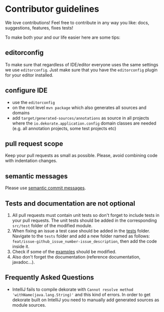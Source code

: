 # Contributor guidelines

We love contributions! 
Feel free to contribute in any way you like: docs, suggestions, features, fixes tests!

To make both your and our life easier here are some tips:

## editorconfig

To make sure that regardless of IDE/editor everyone uses the same settings we use `editorconfig`. 
Just make sure that you have the `editorconfig` plugin for your editor installed.

## configure IDE

* use the `editorconfig` 
* on the root level `mvn package` which also generates all sources and domains
* add `target/generated-sources/annotations` as source in all projects where the `io.dekorate.application.config` domain classes are needed (e.g. all annotation projects, some test projects etc)


## pull request scope

Keep your pull requests as small as possible.
Please, avoid combining code with indentation changes.

## semantic messages

Please use [semantic commit messages](https://seesparkbox.com/foundry/semantic_commit_messages).

## Tests and documentation are not optional

1. All pull requests must contain unit tests so don't forget to include tests in your pull requests. The unit tests should be added in the corresponding `src/test` folder of the modified module. 
1. When fixing an issue a test case should be added in the [tests](https://github.com/dekorateio/dekorate/tree/master/tests) folder. Navigate to the `tests` folder and add a new folder named as follows: `feat/issue-github_issue_number-issue_description`, then add the code inside it.
1. Check if some of the [examples](https://github.com/dekorateio/dekorate/tree/master/examples) should be modified.
1. Also don't forget the documentation (reference documentation, javadoc...).


## Frequently Asked Questions

* IntelliJ fails to compile dekorate with `Cannot resolve method 'withName(java.lang.String)'` and this kind of errors. 
In order to get dekorate built on IntelliJ you need to manually add generated sources as module sources.

